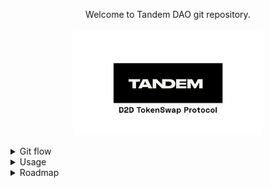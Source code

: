 <p align='center'>
  Welcome to Tandem DAO git repository. <br/><br/>
  <img src='./assets/tandem-logo.png' width='300'/> 
</p>

<details>
  <summary> Git flow </summary>
  
This is our [git flow](FLOW.md)
</details>

<details>
  <summary> Usage </summary>

First install dependencies:

```shell
yarn install
```

### Compile

Compile smart contracts with hardhat compile:

```shell
$ yarn compile
```

### Lint

Actually run lint:sol and prettier. Lint solidity code:

```shell
$ yarn lint
```

### Test

Run the Mocha/Chai tests:

```shell
$ yarn test
```

### How to call contract from hardhat console

```
const provider = new ethers.providers.JsonRpcProvider() // using default http://localhost:8545
const signer = new ethers.Wallet(privkey, provider)
const osSkill = await ethers.getContractAt('OsSkill', contractAddress, signer)
const out = await osSkill.balanceOf(walletAddress) // or any contract's function
console.log(out)
```

### Hardhat Commands

```shell
npx hardhat accounts
npx hardhat compile
npx hardhat clean
npx hardhat test
npx hardhat node
node scripts/sample-script.js
npx hardhat help
```

</details>

<details>
  <summary> Roadmap  </summary>

- (wip)
</details>
